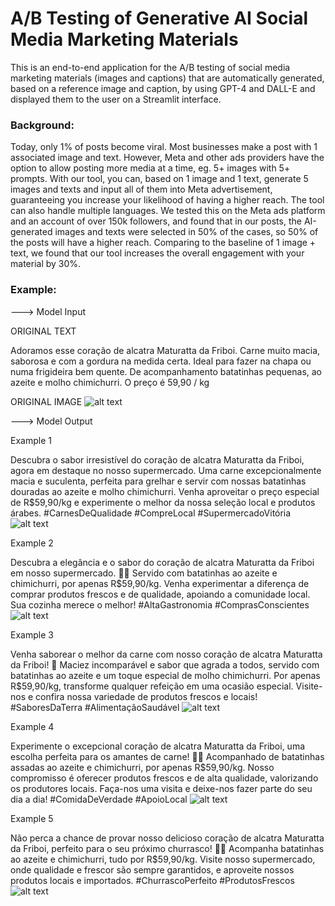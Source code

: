 # A/B Testing of Generative AI Social Media Marketing Materials

This is an end-to-end application for the A/B testing of social media marketing materials (images and captions) that are automatically generated, based on a reference image and caption, by using GPT-4 and DALL-E and displayed them to the user on a Streamlit interface.

### Background:
Today, only 1% of posts become viral. Most businesses make a post with 1 associated image and text.
However, Meta and other ads providers have the option to allow posting more media at a time, eg. 5+ images with 5+ prompts. With our tool, you can, based on 1 image and 1 text, generate 5 images and texts and input all of them into Meta advertisement, guaranteeing you increase your likelihood of having a higher reach. The tool can also handle multiple languages.
We tested this on the Meta ads platform and an account of over 150k followers, and found that in our posts, the AI-generated images and texts were selected in 50% of the cases, so 50% of the posts will have a higher reach. Comparing to the baseline of 1 image + text, we found that our tool increases the overall engagement with your material by 30%.

### Example:

---> Model Input

ORIGINAL TEXT

Adoramos esse coração de alcatra Maturatta da Friboi.
Carne muito macia, saborosa e com a gordura na medida certa.
Ideal para fazer na chapa ou numa frigideira bem quente.
De acompanhamento batatinhas pequenas, ao azeite e molho chimichurri.
O preço é 59,90 / kg

ORIGINAL IMAGE
![alt text](https://github.com/matheusdias1996/ai-marketing-hackathon/blob/main/Original.jpeg "Logo Title Text 1")



---> Model Output

Example 1

Descubra o sabor irresistível do coração de alcatra Maturatta da Friboi, agora em destaque no nosso supermercado. Uma carne excepcionalmente macia e suculenta, perfeita para grelhar e servir com nossas batatinhas douradas ao azeite e molho chimichurri. Venha aproveitar o preço especial de R$59,90/kg e experimente o melhor da nossa seleção local e produtos árabes. #CarnesDeQualidade #CompreLocal #SupermercadoVitória
![alt text](https://github.com/matheusdias1996/ai-marketing-hackathon/blob/main/image_001.png "Logo Title Text 1")


Example 2

Descubra a elegância e o sabor do coração de alcatra Maturatta da Friboi em nosso supermercado. 🌹🥩 Servido com batatinhas ao azeite e chimichurri, por apenas R$59,90/kg. Venha experimentar a diferença de comprar produtos frescos e de qualidade, apoiando a comunidade local. Sua cozinha merece o melhor! #AltaGastronomia #ComprasConscientes
![alt text](https://github.com/matheusdias1996/ai-marketing-hackathon/blob/main/image_002.png "Logo Title Text 1")


Example 3

Venha saborear o melhor da carne com nosso coração de alcatra Maturatta da Friboi! 🌟 Maciez incomparável e sabor que agrada a todos, servido com batatinhas ao azeite e um toque especial de molho chimichurri. Por apenas R$59,90/kg, transforme qualquer refeição em uma ocasião especial. Visite-nos e confira nossa variedade de produtos frescos e locais! #SaboresDaTerra #AlimentaçãoSaudável
![alt text](https://github.com/matheusdias1996/ai-marketing-hackathon/blob/main/image_003.png "Logo Title Text 1")


Example 4

Experimente o excepcional coração de alcatra Maturatta da Friboi, uma escolha perfeita para os amantes de carne! 🍖💖 Acompanhado de batatinhas assadas ao azeite e chimichurri, por apenas R$59,90/kg. Nosso compromisso é oferecer produtos frescos e de alta qualidade, valorizando os produtores locais. Faça-nos uma visita e deixe-nos fazer parte do seu dia a dia! #ComidaDeVerdade #ApoioLocal
![alt text](https://github.com/matheusdias1996/ai-marketing-hackathon/blob/main/image_004.png "Logo Title Text 1")


Example 5

Não perca a chance de provar nosso delicioso coração de alcatra Maturatta da Friboi, perfeito para o seu próximo churrasco! 🍴🔥 Acompanha batatinhas ao azeite e chimichurri, tudo por R$59,90/kg. Visite nosso supermercado, onde qualidade e frescor são sempre garantidos, e aproveite nossos produtos locais e importados. #ChurrascoPerfeito #ProdutosFrescos
![alt text](https://github.com/matheusdias1996/ai-marketing-hackathon/blob/main/image_005.png "Logo Title Text 1")
